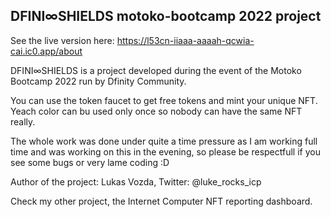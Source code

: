 ## DFINI∞SHIELDS motoko-bootcamp 2022 project

See the live version here: https://l53cn-iiaaa-aaaah-qcwia-cai.ic0.app/about

DFINI∞SHIELDS is a project developed during the event of the Motoko Bootcamp 2022 run by Dfinity Community.

You can use the token faucet to get free tokens and mint your unique NFT. Yeach color can bu used only once so nobody can have the same NFT really.

The whole work was done under quite a time pressure as I am working full time and was working on this in the evening, so please be respectfull if you see some bugs or very lame coding :D

Author of the project: Lukas Vozda, Twitter: @luke_rocks_icp

Check my other project, the Internet Computer NFT reporting dashboard.